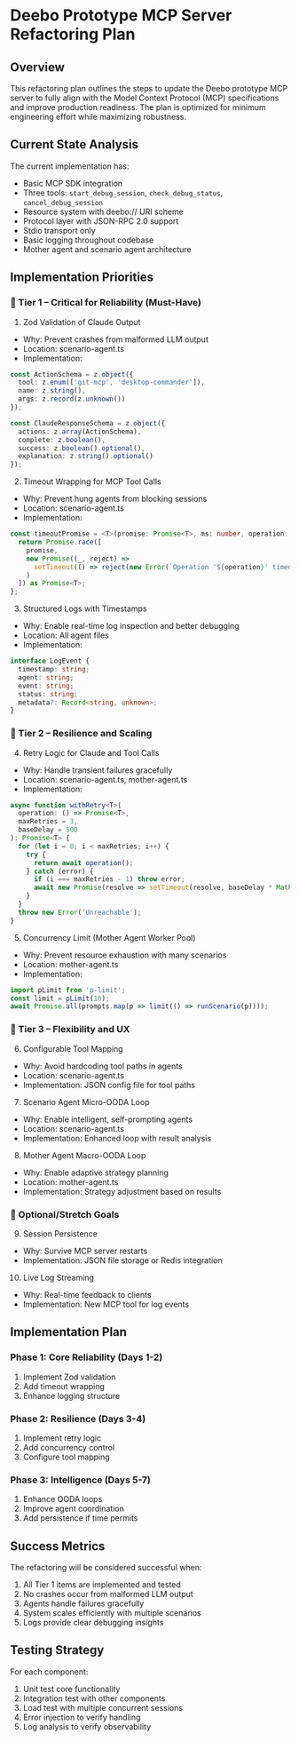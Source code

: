 # Deebo Prototype MCP Server Refactoring Plan

## Overview

This refactoring plan outlines the steps to update the Deebo prototype MCP server to fully align with the Model Context Protocol (MCP) specifications and improve production readiness. The plan is optimized for minimum engineering effort while maximizing robustness.

## Current State Analysis

The current implementation has:

- Basic MCP SDK integration
- Three tools: `start_debug_session`, `check_debug_status`, `cancel_debug_session`
- Resource system with deebo:// URI scheme
- Protocol layer with JSON-RPC 2.0 support
- Stdio transport only
- Basic logging throughout codebase
- Mother agent and scenario agent architecture

## Implementation Priorities

### 🥇 Tier 1 – Critical for Reliability (Must-Have)

1. Zod Validation of Claude Output
- Why: Prevent crashes from malformed LLM output
- Location: scenario-agent.ts
- Implementation:
```typescript
const ActionSchema = z.object({
  tool: z.enum(['git-mcp', 'desktop-commander']),
  name: z.string(),
  args: z.record(z.unknown())
});

const ClaudeResponseSchema = z.object({
  actions: z.array(ActionSchema),
  complete: z.boolean(),
  success: z.boolean().optional(),
  explanation: z.string().optional()
});
```

2. Timeout Wrapping for MCP Tool Calls
- Why: Prevent hung agents from blocking sessions
- Location: scenario-agent.ts
- Implementation:
```typescript
const timeoutPromise = <T>(promise: Promise<T>, ms: number, operation: string): Promise<T> => {
  return Promise.race([
    promise,
    new Promise((_, reject) => 
      setTimeout(() => reject(new Error(`Operation '${operation}' timed out after ${ms}ms`)), ms)
    )
  ]) as Promise<T>;
};
```

3. Structured Logs with Timestamps
- Why: Enable real-time log inspection and better debugging
- Location: All agent files
- Implementation:
```typescript
interface LogEvent {
  timestamp: string;
  agent: string;
  event: string;
  status: string;
  metadata?: Record<string, unknown>;
}
```

### 🥈 Tier 2 – Resilience and Scaling

4. Retry Logic for Claude and Tool Calls
- Why: Handle transient failures gracefully
- Location: scenario-agent.ts, mother-agent.ts
- Implementation:
```typescript
async function withRetry<T>(
  operation: () => Promise<T>,
  maxRetries = 3,
  baseDelay = 500
): Promise<T> {
  for (let i = 0; i < maxRetries; i++) {
    try {
      return await operation();
    } catch (error) {
      if (i === maxRetries - 1) throw error;
      await new Promise(resolve => setTimeout(resolve, baseDelay * Math.pow(2, i)));
    }
  }
  throw new Error('Unreachable');
}
```

5. Concurrency Limit (Mother Agent Worker Pool)
- Why: Prevent resource exhaustion with many scenarios
- Location: mother-agent.ts
- Implementation:
```typescript
import pLimit from 'p-limit';
const limit = pLimit(10);
await Promise.all(prompts.map(p => limit(() => runScenario(p))));
```

### 🥉 Tier 3 – Flexibility and UX

6. Configurable Tool Mapping
- Why: Avoid hardcoding tool paths in agents
- Location: scenario-agent.ts
- Implementation: JSON config file for tool paths

7. Scenario Agent Micro-OODA Loop
- Why: Enable intelligent, self-prompting agents
- Location: scenario-agent.ts
- Implementation: Enhanced loop with result analysis

8. Mother Agent Macro-OODA Loop
- Why: Enable adaptive strategy planning
- Location: mother-agent.ts
- Implementation: Strategy adjustment based on results

### 🧊 Optional/Stretch Goals

9. Session Persistence
- Why: Survive MCP server restarts
- Implementation: JSON file storage or Redis integration

10. Live Log Streaming
- Why: Real-time feedback to clients
- Implementation: New MCP tool for log events

## Implementation Plan

### Phase 1: Core Reliability (Days 1-2)
1. Implement Zod validation
2. Add timeout wrapping
3. Enhance logging structure

### Phase 2: Resilience (Days 3-4)
1. Implement retry logic
2. Add concurrency control
3. Configure tool mapping

### Phase 3: Intelligence (Days 5-7)
1. Enhance OODA loops
2. Improve agent coordination
3. Add persistence if time permits

## Success Metrics

The refactoring will be considered successful when:
1. All Tier 1 items are implemented and tested
2. No crashes occur from malformed LLM output
3. Agents handle failures gracefully
4. System scales efficiently with multiple scenarios
5. Logs provide clear debugging insights

## Testing Strategy

For each component:
1. Unit test core functionality
2. Integration test with other components
3. Load test with multiple concurrent sessions
4. Error injection to verify handling
5. Log analysis to verify observability
